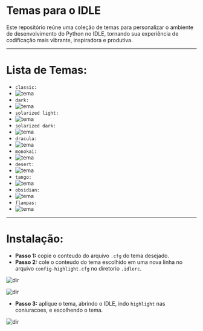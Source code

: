 # **Temas para o IDLE** 

Este repositório reúne uma coleção de temas para personalizar o ambiente de desenvolvimento do Python no IDLE, tornando sua experiência de codificação mais vibrante, inspiradora e produtiva. 

---

# **Lista de Temas:**

* `classic:`
* ![tema](classic.png)
* `dark:`
* ![tema](dark.png)
* `solarized light:`
* ![tema](solarizedL.png)
* `solarized dark:`
* ![tema](solarizedD.png)
* `dracula:`
* ![tema](dracula.png)
* `monokai:`
* ![tema](monokai.png)
* `desert:`
* ![tema](desert.png)
* `tango:`
* ![tema](tango.png)
* `obsidian:`
* ![tema](obsidian.png)
* `flampas:`
* ![tema](flampas.png)
---

# **Instalação:**

* **Passo 1:** copie o conteudo do arquivo `.cfg` do tema desejado.
* **Passo 2:** cole o conteudo do tema escolhido em uma nova linha no arquivo `config-highlight.cfg` no diretorio `.idlerc`.

![dir](dir.png)

![dir](theme.png)

* **Passo 3:** aplique o tema, abrindo o IDLE, indo `highlight` nas coniuracoes, e escolhendo o tema.

![dir](apply.png)
